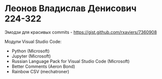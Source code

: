 # Леонов Владислав Денисович 224-322 

Эмодзи для красивых commits - https://gist.github.com/rxaviers/7360908

Модули Visual Studio Code:
- Python (Microsoft)
- Jupyter (Microsoft)
- Russian Language Pack for Visual Studio Code (Microsoft)
- Better Comments (Aeron Bond)
- Rainbow CSV (mechatroner)
